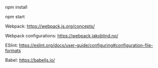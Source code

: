 npm install

npm start


Webpack: 
https://webpack.js.org/concepts/

Webpack configurations:
https://webpack.jakoblind.no/

ESlint:
https://eslint.org/docs/user-guide/configuring#configuration-file-formats

Babel:
https://babeljs.io/
